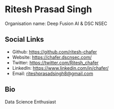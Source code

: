 # Ritesh Prasad Singh
Organisation name: Deep Fusion AI & DSC NSEC

## Social Links
- Github: https://github.com/ritesh-chafer
- Website: https://chafer.dscnsec.com/
- Twitter: https://twitter.com/Ritesh_chafer
- LinkedIn: https://www.linkedin.com/in/chafer/
- Email: riteshprasadsingh8@gmail.com

## Bio
Data Science Enthusiast
